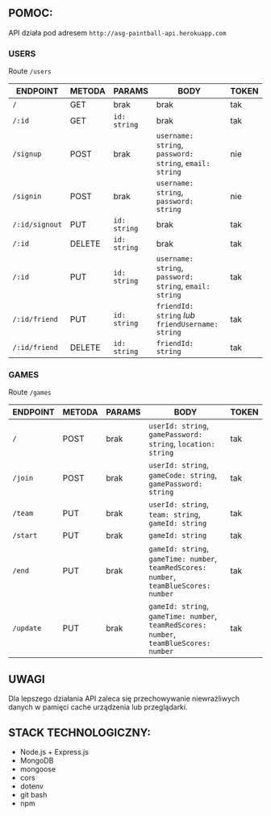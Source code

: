 ## POMOC: 

API działa pod adresem `http://asg-paintball-api.herokuapp.com`

### USERS

Route `/users`

| ENDPOINT | METODA | PARAMS | BODY | TOKEN |
|---|---|---|---|---|
| `/` | GET | brak | brak | tak |
| `/:id` | GET | `id: string` | brak | tak |
| `/signup` | POST | brak | `username: string`, `password: string`, `email: string` | nie |
| `/signin` | POST | brak | `username: string`, `password: string` | nie |
| `/:id/signout` | PUT | `id: string` | brak | tak |
| `/:id` | DELETE | `id: string` | brak | tak |
| `/:id` | PUT | `id: string` | `username: string`, `password: string`, `email: string` | tak |
| `/:id/friend` | PUT | `id: string` | `friendId: string` *lub* `friendUsername: string` | tak |
| `/:id/friend` | DELETE | `id: string` | `friendId: string` | tak |

### GAMES

Route `/games`

| ENDPOINT | METODA | PARAMS | BODY | TOKEN |
|---|---|---|---|---|
| `/` | POST | brak | `userId: string`, `gamePassword: string`, `location: string` | tak |
| `/join` | POST | brak | `userId: string`, `gameCode: string`, `gamePassword: string` | tak |
| `/team` | PUT | brak | `userId: string`, `team: string`, `gameId: string` | tak |
| `/start` | PUT | brak | `gameId: string` | tak |
| `/end` | PUT | brak | `gameId: string`, `gameTime: number`, `teamRedScores: number`, `teamBlueScores: number` | tak |
| `/update` | PUT | brak | `gameId: string`, `gameTime: number`, `teamRedScores: number`, `teamBlueScores: number` | tak |
  
## UWAGI

Dla lepszego działania API zaleca się przechowywanie niewrażliwych danych w pamięci cache urządzenia lub przeglądarki.

## STACK TECHNOLOGICZNY:
- Node.js + Express.js
- MongoDB
- mongoose
- cors
- dotenv
- git bash
- npm